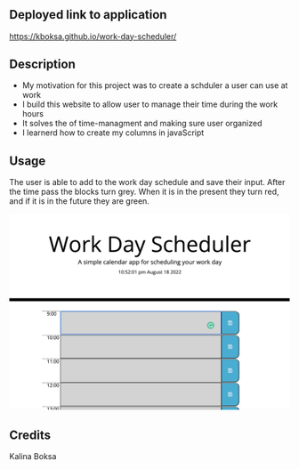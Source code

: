 # <work-day-scheduler>

## Deployed link to application

https://kboksa.github.io/work-day-scheduler/

## Description

- My motivation for this project was to create a schduler a user can use at work
- I build this website to allow user to manage their time during the work hours
- It solves the of time-managment and making sure user organized
- I learnerd how to create my columns in javaScript

## Usage

The user is able to add to the work day schedule and save their input. After the time pass the blocks turn grey. When it is in the present they turn red, and if it is in the future they are green.

![alt text](develop/assets/images/screenshot.png)

## Credits

Kalina Boksa
